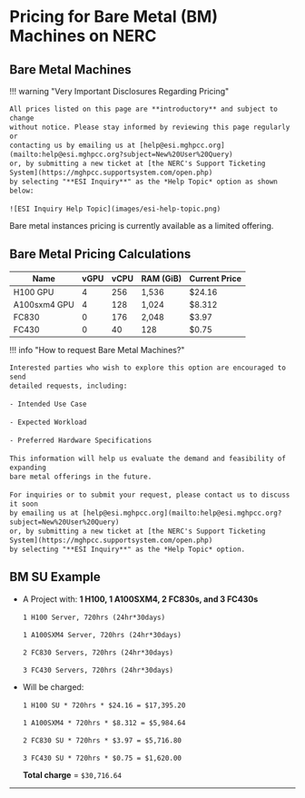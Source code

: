# Pricing for Bare Metal (BM) Machines on NERC

## Bare Metal Machines

!!! warning "Very Important Disclosures Regarding Pricing"

    All prices listed on this page are **introductory** and subject to change
    without notice. Please stay informed by reviewing this page regularly or
    contacting us by emailing us at [help@esi.mghpcc.org](mailto:help@esi.mghpcc.org?subject=New%20User%20Query)
    or, by submitting a new ticket at [the NERC's Support Ticketing System](https://mghpcc.supportsystem.com/open.php)
    by selecting "**ESI Inquiry**" as the *Help Topic* option as shown below:

    ![ESI Inquiry Help Topic](images/esi-help-topic.png)

Bare metal instances pricing is currently available as a limited offering.

## Bare Metal Pricing Calculations

| Name             | vGPU | vCPU | RAM (GiB) | Current Price |
|------------------|------|------|-----------|---------------|
| H100 GPU         | 4    | 256  | 1,536     | $24.16        |
| A100sxm4 GPU     | 4    | 128  | 1,024     | $8.312        |
| FC830            | 0    | 176  | 2,048     | $3.97         |
| FC430            | 0    | 40   | 128       | $0.75         |

!!! info "How to request Bare Metal Machines?"

    Interested parties who wish to explore this option are encouraged to send
    detailed requests, including:

    - Intended Use Case

    - Expected Workload

    - Preferred Hardware Specifications

    This information will help us evaluate the demand and feasibility of expanding
    bare metal offerings in the future.

    For inquiries or to submit your request, please contact us to discuss it soon
    by emailing us at [help@esi.mghpcc.org](mailto:help@esi.mghpcc.org?subject=New%20User%20Query)
    or, by submitting a new ticket at [the NERC's Support Ticketing System](https://mghpcc.supportsystem.com/open.php)
    by selecting "**ESI Inquiry**" as the *Help Topic* option.

## BM SU Example

-   A Project with: **1 H100, 1 A100SXM4, 2 FC830s, and 3 FC430s**

    `1 H100 Server, 720hrs (24hr*30days)`

    `1 A100SXM4 Server, 720hrs (24hr*30days)`

    `2 FC830 Servers, 720hrs (24hr*30days)`

    `3 FC430 Servers, 720hrs (24hr*30days)`

-   Will be charged:

    `1 H100 SU * 720hrs * $24.16 = $17,395.20`

    `1 A100SXM4 * 720hrs * $8.312 = $5,984.64`

    `2 FC830 SU * 720hrs * $3.97 = $5,716.80`

    `3 FC430 SU * 720hrs * $0.75 = $1,620.00`

    **Total charge** = `$30,716.64`

---
